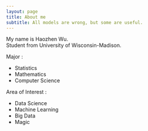 ```yaml
---
layout: page
title: About me
subtitle: All models are wrong, but some are useful.
---
```


My name is Haozhen Wu.  
Student from University of Wisconsin-Madison.  

Major :

* Statistics   
* Mathematics
* Computer Science

Area of Interest :

* Data Science
* Machine Learning
* Big Data
* Magic
